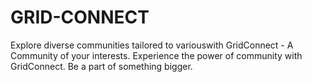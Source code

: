 # GRID-CONNECT
Explore diverse communities tailored to variouswith GridConnect - A Community of your interests. Experience the power of community with GridConnect. Be a part of something bigger.
